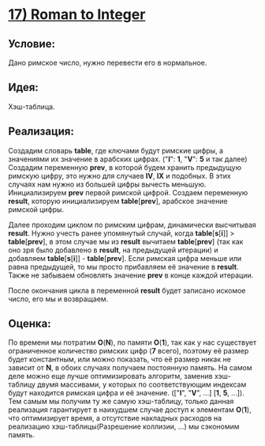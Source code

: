 # [**17) Roman to Integer**](https://leetcode.com/problems/roman-to-integer/description/)

## **Условие:**

Дано римское число, нужно перевести его в нормальное.

## **Идея:**

Хэш-таблица.

## **Реализация:**

Создадим словарь **table**, где ключами будут римские цифры, а значениями их значение в арабских цифрах. ("**I**": **1**, "**V**": **5** и так далее) Создадим переменную **prev**, в которой будем хранить предыдущую римскую цифру, это нужно для случаев **IV**, **IX** и подобных. В этих случаях нам нужно из большей цифры вычесть меньшую. Инициализируем **prev** первой римской цифрой. Создаем переменную **result**, которую инициализируем **table**[**prev**], арабское значение римской цифры.

Далее проходим циклом по римским цифрам, динамически высчитывая **result**. Нужно учесть ранее упомянутый случай, когда **table**[**s**[**i**]] > **table**[**prev**], в этом случае мы из **result** вычитаем **table**[**prev**] (так как оно зря было добавлено в **result**, на предыдущей итерации) и добавляем **table**[**s**[**i**]] - **table**[**prev**]. Если римская цифра меньше или равна предыдущей, то мы просто прибавляем её значение в **result**. Также не забываем обновлять значение **prev** в конце каждой итерации.

После окончания цикла в переменной **result** будет записано искомое число, его мы и возвращаем.



## **Оценка:**

По времени мы потратим **O**(**N**), по памяти **O**(**1**), так как у нас существует ограниченное количество римских цифр (**7** всего), поэтому её размер будет константным, или можно показать, что её размер никак не зависит от **N**, в обоих случаях получаем постоянную память. На самом деле можно еще лучше оптимизировать алгоритм, заменив хэш-таблицу двумя массивами, у которых по соответствующим индексам будут находится римская цифра и её значение. (["**I**", "**V**", ...] [**1**, **5**, ...]). Тем самым мы получим ту же самую хэш-таблицу, только данная реализация гарантирует в наихудшем случае доступ к элементам **O**(**1**), что оптимизирует время, а отсутствие накладных расходов на реализацию хэш-таблицы(Разрешение коллизии, ...) мы сэкономим память.

